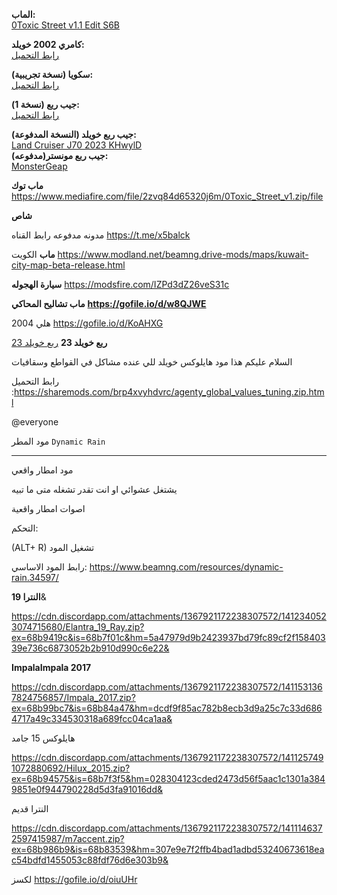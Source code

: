 **الماب:**  
[0Toxic Street v1.1 Edit S6B](https://www.mediafire.com/file/01hxc74s29uhkhb/0Toxic_Street_v1_1_edit_S6B.zip/file)  

**كامري 2002 خويلد:**  
[رابط التحميل](https://modsfire.com/1r1k5tQv0HAECd7)  

**سكويا (نسخة تجريبية):**  
[رابط التحميل](https://modsfire.com/mgWhU2pFt3Bfm5i)  

**جيب ربع (نسخة 1):**  
[رابط التحميل](https://modsfire.com/YfhEN8Whfdq64Nm)  

**جيب ربع خويلد (النسخة المدفوعة):**  
[Land Cruiser J70 2023 KHwylD](https://sharemods.com/p5288k2dgc9j/Land_Cruiser_j70_2023_KHwylD.zip.html)  
**جيب ربع مونستر(مدفوعه):**  
[MonsterGeap](https://www.dropbox.com/scl/fi/b6rosv4tp47sulz37xp8y/monster_j70.zip?rlkey=glx5eplulfkcms11x6lms9tg6&st=ukffnyxy&dl=1)

**ماب توك**
https://www.mediafire.com/file/2zvq84d65320j6m/0Toxic_Street_v1.zip/file

**شاص**


مدونه مدفوعه رابط القناه https://t.me/x5balck


**ماب** الكويت
https://www.modland.net/beamng.drive-mods/maps/kuwait-city-map-beta-release.html


**سيارة الهجوله**
https://modsfire.com/IZPd3dZ26veS31c


**ماب تشاليح المحاكي**
**https://gofile.io/d/w8QJWE**


هلي 2004
https://gofile.io/d/KoAHXG



**ربع خويلد 23**
[ربع خويلد 23](https://www.dropbox.com/scl/fi/pz8myd1miwj6ni3wec6qa/Land_Cruiser_j70_70Y_KHwyl.zip?rlkey=ema5fazes9pdo76bjlts447vd&st=j70uxmh5&dl=1)



السلام عليكم هذا مود هايلوكس خويلد 
للي عنده مشاكل في القواطع  وسقافيات

رابط التحميل :https://sharemods.com/brp4xvyhdvrc/agenty_global_values_tuning.zip.html


@everyone

مود المطر
`Dynamic Rain` 
***
مود امطار واقعي

يشتغل عشوائي او انت تقدر تشغله متى ما تبيه

اصوات امطار واقعية

التحكم:

(ALT+ R) تشغيل المود


رابط المود الاساسي: https://www.beamng.com/resources/dynamic-rain.34597/ 


**النترا 19**&

https://cdn.discordapp.com/attachments/1367921172238307572/1412340523074715680/Elantra_19_Ray.zip?ex=68b9419c&is=68b7f01c&hm=5a47979d9b2423937bd79fc89cf2f15840339e736c6873052b2b910d990c6e22&

**ImpalaImpala 2017**

https://cdn.discordapp.com/attachments/1367921172238307572/1411531367824756857/Impala_2017.zip?ex=68b99bc7&is=68b84a47&hm=dcdf9f85ac782b8ecb3d9a25c7c33d6864717a49c334530318a689fcc04ca1aa&

هايلوكس 15 جامد

https://cdn.discordapp.com/attachments/1367921172238307572/1411257491072880692/Hilux_2015.zip?ex=68b94575&is=68b7f3f5&hm=028304123cded2473d56f5aac1c1301a3849851e0f944790228d5d3fa91016dd&

النترا قديم 

https://cdn.discordapp.com/attachments/1367921172238307572/1411146372597415987/m7accent.zip?ex=68b986b9&is=68b83539&hm=307e9e7f2ffb4bad1adbd53240673618eac54bdfd1455053c88fdf76d6e303b9&


لكسز https://gofile.io/d/oiuUHr

